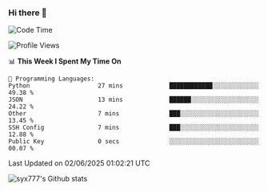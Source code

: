 ### Hi there 👋

<!--
**syx777/syx777** is a ✨ _special_ ✨ repository because its `README.md` (this file) appears on your GitHub profile.

Here are some ideas to get you started:

- 🔭 I’m currently working on ...
- 🌱 I’m currently learning ...
- 👯 I’m looking to collaborate on ...
- 🤔 I’m looking for help with ...
- 💬 Ask me about ...
- 📫 How to reach me: ...
- 😄 Pronouns: ...
- ⚡ Fun fact: ...
-->
<!--START_SECTION:waka-->
![Code Time](http://img.shields.io/badge/Code%20Time-357%20hrs%2035%20mins-blue)

![Profile Views](http://img.shields.io/badge/Profile%20Views-1-blue)

📊 **This Week I Spent My Time On** 

```text
💬 Programming Languages: 
Python                   27 mins             ████████████░░░░░░░░░░░░░   49.38 % 
JSON                     13 mins             ██████░░░░░░░░░░░░░░░░░░░   24.22 % 
Other                    7 mins              ███░░░░░░░░░░░░░░░░░░░░░░   13.45 % 
SSH Config               7 mins              ███░░░░░░░░░░░░░░░░░░░░░░   12.88 % 
Public Key               0 secs              ░░░░░░░░░░░░░░░░░░░░░░░░░   00.07 % 
```


 Last Updated on 02/06/2025 01:02:21 UTC
<!--END_SECTION:waka-->

![syx777's Github stats](https://github-readme-stats-syx777.vercel.app/api?username=syx777&show_icons=true&count_private=true)
